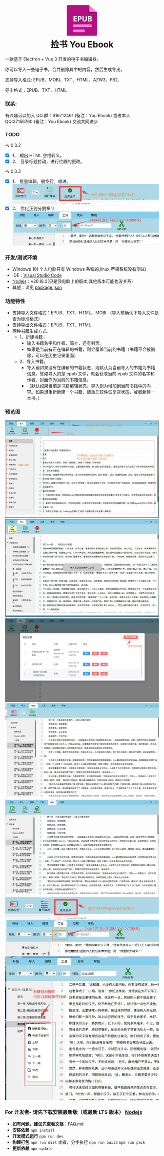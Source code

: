 # <div align='center'><img src="https://github.com/laowus/You-Ebook/blob/main/public/icon.png" width="100" height="100"><br/>捡书 You Ebook</div>

一款基于 Electron + Vue 3 开发的电子书编辑器。

你可以导入一些电子书，合并删除其中的内容，然后生成导出。

支持导入格式: EPUB、MOBI、TXT、HTML、AZW3、FB2、

导出格式：EPUB、TXT、HTML

### 联系:

有兴趣可以加入
QQ 群：616712461 (备注：You Ebook)
或者本人
QQ:37156760 (备注：You Ebook)
交流共同进步

### TODO

-v 0.0.2

- [x] 1、 输出 HTML 空格转义。
- [x] 2、 目录标题拉动，进行位置的更改。

-v 0.0.3

- [x] 1、 批量编辑，删空行，缩进。
      ![Github snap 6](https://github.com/laowus/You-Ebook/blob/main/snapshot/06.jpg)
- [x] 2、 优化正则分割章节
      ![Github snap 7](https://github.com/laowus/You-Ebook/blob/main/snapshot/07.jpg)

### 开发/测试环境

- Windows 10( 个人电脑只有 Windows 系统的,linux 苹果系统没有测试)
- IDE：[Visual Studio Code](https://code.visualstudio.com/)
- [Nodejs](https://nodejs.org/)：v20.18.0(只是我电脑上的版本,其他版本可能也没关系)
- 其他：详见 [package.json](package.json)

### 功能特性

- 支持导入文件格式：EPUB、TXT、HTML、MOBI （导入前确认下导入文件是否为标准格式）
- 支持导出文件格式：EPUB、TXT、HTML
- 两种书籍生成方式。
  - 1、新建书籍：
    - 输入书籍名字和作者，简介，还有封面。
    - 如果是当前有正在编辑的书籍，则会覆盖当前的书籍（书籍不会被删除，可以在历史记录里面）
  - 2、导入书籍。
    - 导入前如果没有在编辑的书籍状态，则默认为当前导入的书籍为书籍信息。譬如导入的是 epub 文件，就会获取当前 epub 文件的名字和作者、封面作为当前的书籍信息。
    - （默认如果当前是书籍编辑状态，导入则为增加到当前书籍中的内容。如果想重新新建一个书籍，请重启软件恢复空状态，或者新建一本书。）

### 预览图

![Github snap 1](https://github.com/laowus/You-Ebook/blob/main/snapshot/01.jpg)
![Github snap 2](https://github.com/laowus/You-Ebook/blob/main/snapshot/02.jpg)
![Github snap 3](https://github.com/laowus/You-Ebook/blob/main/snapshot/03.jpg)
![Github snap 4](https://github.com/laowus/You-Ebook/blob/main/snapshot/04.jpg)
![Github snap 5](https://github.com/laowus/You-Ebook/blob/main/snapshot/05.jpg)
![Github snap 6](https://github.com/laowus/You-Ebook/blob/main/snapshot/06.jpg)
![Github snap 7](https://github.com/laowus/You-Ebook/blob/main/snapshot/07.jpg)
![Github snap 8](https://github.com/laowus/You-Ebook/blob/main/snapshot/08.jpg)

### For 开发者- 请先下载安装最新版（或最新 LTS 版本） [Nodejs](https://nodejs.org/)

- <b>如有问题，建议先查看文档</b>：[FAQ.md](FAQ.md)
- <b>安装依赖</b>
  `npm install`
- <b>开发模式运行</b>
  `npm run dev`
- <b>构建打包</b>
  `npm run dist`
  或者，分步执行
  `npm run build`
  `npm run pack`
- <b>更新依赖</b>
  `npm update`

